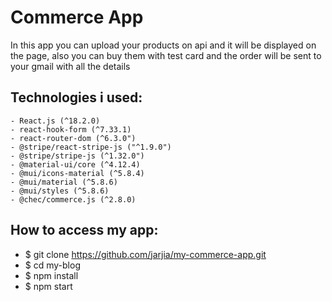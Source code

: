 # Commerce App

In this app you can upload your products on api and it will be displayed on the page, also you can buy them with test card and the order will be sent to your gmail with all the details

## Technologies i used:
    - React.js (^18.2.0)
    - react-hook-form (^7.33.1)
    - react-router-dom (^6.3.0")
    - @stripe/react-stripe-js ("^1.9.0")
    - @stripe/stripe-js (^1.32.0")
    - @material-ui/core (^4.12.4)
    - @mui/icons-material (^5.8.4)
    - @mui/material (^5.8.6)
    - @mui/styles (^5.8.6)
    - @chec/commerce.js (^2.8.0)

## How to access my app:

- $ git clone https://github.com/jarjia/my-commerce-app.git
- $ cd my-blog
- $ npm install
- $ npm start